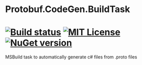 # Protobuf.CodeGen.BuildTask

[![Build status](https://img.shields.io/appveyor/ci/hanabi1224/protobuf-codegen-buildtask/master.svg)](https://ci.appveyor.com/project/hanabi1224/protobuf-codegen-buildtask)
[![MIT License](https://img.shields.io/github/license/hanabi1224/Protobuf.CodeGen.BuildTask.svg)](https://github.com/hanabi1224/Protobuf.CodeGen.BuildTask/blob/master/LICENSE)
[![NuGet version](https://buildstats.info/nuget/Protobuf.CodeGen.BuildTask)](https://www.nuget.org/packages/Protobuf.CodeGen.BuildTask)
====

MSBuild task to automatically generate c# files from .proto files
